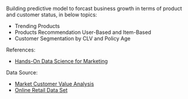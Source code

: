 Building predictive model to forcast business growth in terms of product and customer status, in below topics:

* Trending Products
* Products Recommendation User-Based and Item-Based
* Customer Segmentation by CLV and Policy Age

References:
-  [Hands-On Data Science for Marketing](https://learning.oreilly.com/library/view/hands-on-data-science/9781789346343/)
 
Data Source:
- [Market Customer Value Analysis](https://www.ibm.com/communities/analytics/watson-analytics-blog/marketing-customer-value-analysis/)
- [Online Retail Data Set](https://archive.ics.uci.edu/ml/datasets/online+retail)

